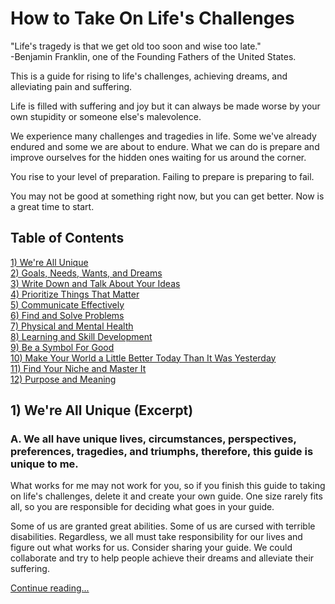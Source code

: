 # How to Take On Life's Challenges
"Life's tragedy is that we get old too soon and wise too late."  
-Benjamin Franklin, one of the Founding Fathers of the United States.

This is a guide for rising to life's challenges, achieving dreams, and alleviating pain and suffering.

Life is filled with suffering and joy but it can always be made worse by your own stupidity or someone else's malevolence.

We experience many challenges and tragedies in life. Some we've already endured and some we are about to endure. What we can do is prepare and improve ourselves for the hidden ones waiting for us around the corner. 

You rise to your level of preparation. Failing to prepare is preparing to fail. 

You may not be good at something right now, but you can get better. Now is a great time to start.

## Table of Contents
[1) We're All Unique](/TheGuide/WeAreAllUnique.md)  
[2) Goals, Needs, Wants, and Dreams](/TheGuide/GoalsNeedsWantsDreams.md)  
[3) Write Down and Talk About Your Ideas](/TheGuide/WriteDownYourIdeas.md)  
[4) Prioritize Things That Matter](/TheGuide/PrioritizeThingsThatMatter.md)  
[5) Communicate Effectively](/TheGuide/CommunicateEffectively.md)  
[6) Find and Solve Problems](/TheGuide/FindAndSolveProblems.md)  
[7) Physical and Mental Health](/TheGuide/PhysicalAndMentalHealth.md)  
[8) Learning and Skill Development](/TheGuide/LearningSkillDevelopment.md)  
[9) Be a Symbol For Good](/TheGuide/BeASymbolForGood.md)  
[10) Make Your World a Little Better Today Than It Was Yesterday](/TheGuide/MakeYourWorldBetterToday.md)  
[11) Find Your Niche and Master It](/TheGuide/FindYourNiche.md)  
[12) Purpose and Meaning](/TheGuide/PurposeAndMeaning.md)  

## 1) We're All Unique (Excerpt)

### A. We all have unique lives, circumstances, perspectives, preferences, tragedies, and triumphs, therefore, this guide is unique to me. 
What works for me may not work for you, so if you finish this guide to taking on life's challenges, delete it and create your own guide. One size rarely fits all, so you are responsible for deciding what goes in your guide.  

Some of us are granted great abilities. Some of us are cursed with terrible disabilities. Regardless, we all must take responsibility for our lives and figure out what works for us. Consider sharing your guide. We could collaborate and try to help people achieve their dreams and alleviate their suffering.  

[Continue reading...](/TheGuide/WeAreAllUnique.md)  
